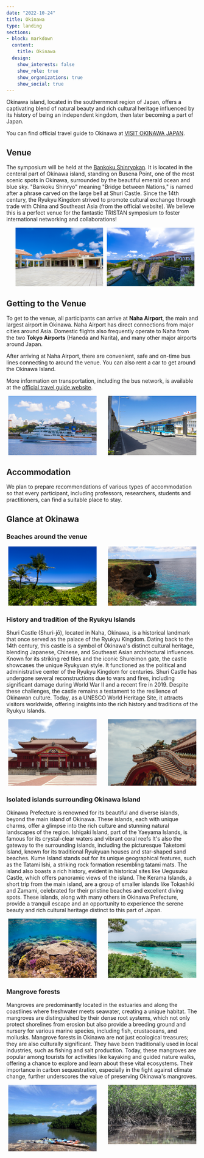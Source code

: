 ```yaml
---
date: "2022-10-24"
title: Okinawa
type: landing
sections:
- block: markdown
  content:
    title: Okinawa
  design:
    show_interests: false
    show_role: true
    show_organizations: true
    show_social: true
---
```


Okinawa island, located in the southernmost region of Japan, offers a captivating blend of natural beauty and rich cultural heritage influenced by its history of being an independent kingdom, then later becoming a part of Japan.

You can find official travel guide to Okinawa at [VISIT OKINAWA JAPAN](https://visitokinawajapan.com/).


## Venue
The symposium will be held at the [Bankoku Shinryokan](https://www.shinryokan.com/menuIndex.jsp?id=21545&menuid=6407&funcid=28). It is located in the centeral part of Okinawa island, standing on Busena Point, one of the most scenic spots in Okinawa, surrounded by the beautiful emerald ocean and blue sky. "Bankoku Shinryo" meaning "Bridge between Nations," is named after a phrase carved on the large bell at Shuri Castle. Since the 14th century, the Ryukyu Kingdom strived to promote cultural exchange through trade with China and Southeast Asia (from the official website). We believe this is a perfect venue for the fantastic TRISTAN symposium to foster international networking and collaborations!

<!--|||
|---|---|
|![](shinryokan1.jpg)|![](shinryokan2.jpg)|-->

<ul>
<li><img src="shinryokan1.jpg" alt="" /></li>
<li><img src="shinryokan2.jpg" alt="" /></li>
</ul>

## Getting to the Venue
To get to the venue, all participants can arrive at **Naha Airport**, the main and largest airport in Okinawa. Naha Airport has direct connections from major cities around Asia. Domestic flights also frequently operate to Naha from the two **Tokyo Airports** (Haneda and Narita), and many other major airports around Japan. 

After arriving at Naha Airport, there are convenient, safe and on-time bus lines connecting to around the venue. You can also rent a car to get around the Okinawa Island.

More information on transportation, including the bus network, is available at the [official travel guide website](https://visitokinawajapan.com/plan-your-trip/getting-around-okinawa/).


<!--|||
|---|---|
|![](ferry.jpg)|![](bus.jpg)|

<ul>
<li><img src="ferry.jpg" alt="" /></li>
<li><img src="bus.jpg" alt="" /></li>
</ul>-->

<div class="img__inner">
     <div class="img__card">
         <img src="ferry_small.jpg" alt="" class="img-item">
     </div>
     <div class="img__card">
         <img src="bus_small.jpg" alt="" class="img-item">
     </div>
</div>

## Accommodation
We plan to prepare recommendations of various types of accommodation so that every participant, including professors, researchers, students and practitioners, can find a suitable place to stay.

## Glance at Okinawa


### Beaches around the venue

<div class="img__inner">
     <div class="img__card">
         <img src="busena.jpg" alt="" class="img-item">
     </div>
     <div class="img__card">
         <img src="manza.jpg" alt="" class="img-item">
     </div>
</div>

### History and tradition of the Ryukyu Islands
Shuri Castle (Shuri-jō), located in Naha, Okinawa, is a historical landmark that once served as the palace of the Ryukyu Kingdom. Dating back to the 14th century, this castle is a symbol of Okinawa's distinct cultural heritage, blending Japanese, Chinese, and Southeast Asian architectural influences. Known for its striking red tiles and the iconic Shureimon gate, the castle showcases the unique Ryukyuan style. It functioned as the political and administrative center of the Ryukyu Kingdom for centuries. Shuri Castle has undergone several reconstructions due to wars and fires, including significant damage during World War II and a recent fire in 2019. Despite these challenges, the castle remains a testament to the resilience of Okinawan culture. Today, as a UNESCO World Heritage Site, it attracts visitors worldwide, offering insights into the rich history and traditions of the Ryukyu Islands.

<div class="img__inner">
     <div class="img__card">
         <img src="castle.jpg" alt="" class="img-item">
     </div>
     <div class="img__card">
         <img src="castle2.jpg" alt="" class="img-item">
     </div>
</div>


### Isolated islands surrounding Okinawa Island
Okinawa Prefecture is renowned for its beautiful and diverse islands, beyond the main island of Okinawa. These islands, each with unique charms, offer a glimpse into the rich culture and stunning natural landscapes of the region.
Ishigaki Island, part of the Yaeyama Islands, is famous for its crystal-clear waters and vibrant coral reefs It's also the gateway to the surrounding islands, including the picturesque Taketomi Island, known for its traditional Ryukyuan houses and star-shaped sand beaches.
Kume Island stands out for its unique geographical features, such as the Tatami Ishi, a striking rock formation resembling tatami mats. The island also boasts a rich history, evident in historical sites like Uegusuku Castle, which offers panoramic views of the island.
The Kerama Islands, a short trip from the main island, are a group of smaller islands like Tokashiki and Zamami, celebrated for their pristine beaches and excellent diving spots.
These islands, along with many others in Okinawa Prefecture, provide a tranquil escape and an opportunity to experience the serene beauty and rich cultural heritage distinct to this part of Japan.

<div class="img__inner">
     <div class="img__card">
         <img src="minna.jpg" alt="" class="img-item">
     </div>
     <div class="img__card">
         <img src="beach2.jpg" alt="" class="img-item">
     </div>
</div>


### Mangrove forests
Mangroves are predominantly located in the estuaries and along the coastlines where freshwater meets seawater, creating a unique habitat. The mangroves are distinguished by their dense root systems, which not only protect shorelines from erosion but also provide a breeding ground and nursery for various marine species, including fish, crustaceans, and mollusks.
Mangrove forests in Okinawa are not just ecological treasures; they are also culturally significant. They have been traditionally used in local industries, such as fishing and salt production. Today, these mangroves are popular among tourists for activities like kayaking and guided nature walks, offering a chance to explore and learn about these vital ecosystems. Their importance in carbon sequestration, especially in the fight against climate change, further underscores the value of preserving Okinawa's mangroves.

<div class="img__inner">
     <div class="img__card">
         <img src="mangrove.jpg" alt="" class="img-item">
     </div>
     <div class="img__card">
         <img src="mangrove2.jpg" alt="" class="img-item">
     </div>
</div>

<style>
  ul {
    display: flex;
    justify-content: center;
  }

  li {
    list-style: none;
  }

  li:nth-child(2) {
    margin: 0 10px;
  }
  
  .img__inner {

   display: flex;

   gap: 30px;

   padding: 0 0;

   max-width: 1000px;
   max-height: 500px;

   margin: 5px 5px;

  }
  .img__card {
     width: 50%;
  }
  .img-item {
     object-fit: cover;
  }
</style>

